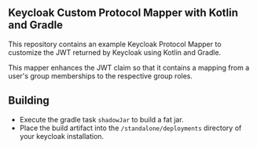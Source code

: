 ##  Keycloak Custom Protocol Mapper with Kotlin and Gradle
This repository contains an example Keycloak Protocol Mapper to customize the JWT returned by Keycloak
using Kotlin and Gradle.

This mapper enhances the JWT claim so that it contains a mapping from a user's group memberships to the respective group roles.

## Building
- Execute the gradle task `shadowJar` to build a fat jar.
- Place the build artifact into the `/standalone/deployments` directory of your keycloak installation.
